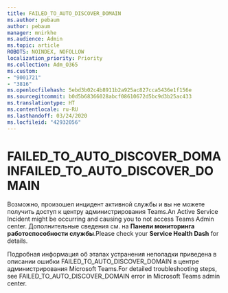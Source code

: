 ```yaml
---
title: FAILED_TO_AUTO_DISCOVER_DOMAIN
ms.author: pebaum
author: pebaum
manager: mnirkhe
ms.audience: Admin
ms.topic: article
ROBOTS: NOINDEX, NOFOLLOW
localization_priority: Priority
ms.collection: Adm_O365
ms.custom:
- "9001721"
- "3816"
ms.openlocfilehash: 5ebd3b02c4b8911b2a925ac827cca5436e1f156e
ms.sourcegitcommit: b0d5b68366028abcf08610672d5bc9d3b25ac433
ms.translationtype: HT
ms.contentlocale: ru-RU
ms.lasthandoff: 03/24/2020
ms.locfileid: "42932056"
---
```

# <a name="failed_to_auto_discover_domain"></a><span data-ttu-id="0692c-102">FAILED_TO_AUTO_DISCOVER_DOMAIN</span><span class="sxs-lookup"><span data-stu-id="0692c-102">FAILED_TO_AUTO_DISCOVER_DOMAIN</span></span>

<span data-ttu-id="0692c-103">Возможно, произошел инцидент активной службы и вы не можете получить доступ к центру администрирования Teams.</span><span class="sxs-lookup"><span data-stu-id="0692c-103">An Active Service Incident might be occurring and causing you to not access Teams Admin center.</span></span> <span data-ttu-id="0692c-104">Дополнительные сведения см. на **Панели мониторинга работоспособности службы**.</span><span class="sxs-lookup"><span data-stu-id="0692c-104">Please check your **Service Health Dash** for details.</span></span>

<span data-ttu-id="0692c-105">Подробная информация об этапах устранения неполадки приведена в описании ошибки FAILED_TO_AUTO_DISCOVER_DOMAIN в центре администрирования Microsoft Teams.</span><span class="sxs-lookup"><span data-stu-id="0692c-105">For detailed troubleshooting steps, see FAILED_TO_AUTO_DISCOVER_DOMAIN error in Microsoft Teams admin center.</span></span>
